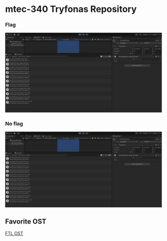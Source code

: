 # mtec-340 Tryfonas Repository


### Flag

![flag](./images/flag.png)

### No flag

![noflag](./images/noflag.png)


## Favorite OST

  [FTL OST](https://www.youtube.com/watch?v=fWlHjpKmvh8&ab_channel=SeveralthousandBees)
